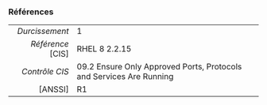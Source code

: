 ### Références

|                 |    |
|----------------:|:---|
|   *Durcissement*| 1 |
|*Référence* [CIS]| RHEL 8 2.2.15 |
|   *Contrôle CIS*| 09.2 Ensure Only Approved Ports, Protocols and Services Are Running |
|          [ANSSI]| R1 |
